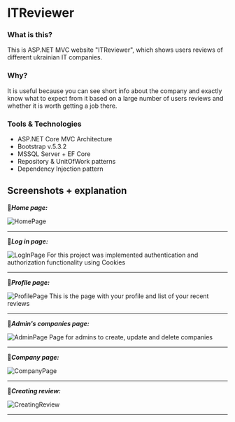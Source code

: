 # ITReviewer
### What is this?
This is ASP.NET MVC website "ITReviewer", which shows users reviews of different ukrainian IT companies.
### Why? 
It is useful because you can see short info about the company and exactly know what to expect from it based on a large number of users reviews and whether it is worth getting a job there.
### Tools & Technologies
* ASP.NET Core MVC Architecture
* Bootstrap v.5.3.2
* MSSQL Server + EF Core
* Repository & UnitOfWork patterns
* Dependency Injection pattern
## Screenshots + explanation
📌***Home page:***

![HomePage](https://github.com/vladfull/ITReviewer/assets/123212215/b34b10da-171d-493b-93d8-7927d55dbda1)
___
📌***Log in page:***

![LogInPage](https://github.com/vladfull/ITReviewer/assets/123212215/d3615b25-2813-4c00-8ce6-4f8131298e40)
For this project was implemented authentication and authorization functionality using Cookies
___
📌***Profile page:***

![ProfilePage](https://github.com/vladfull/ITReviewer/assets/123212215/0c0fdbdf-3fcb-4065-8bf4-7eb84dc536c3)
This is the page with your profile and list of your recent reviews
___
📌***Admin's companies page:***

![AdminPage](https://github.com/vladfull/ITReviewer/assets/123212215/c5b413bb-8116-49f6-8f2f-69dcd1bdae8b)
Page for admins to create, update and delete companies
___
📌***Company page:***

![CompanyPage](https://github.com/vladfull/ITReviewer/assets/123212215/16e852ac-5f5d-4529-98bc-147062b21322)
___
📌***Creating review:***

![CreatingReview](https://github.com/vladfull/ITReviewer/assets/123212215/009f6558-bb43-42bb-a60e-d549fe968b28)
___


